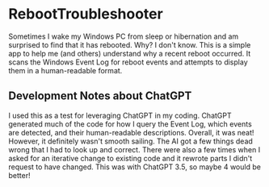 # RebootTroubleshooter
Sometimes I wake my Windows PC from sleep or hibernation and am surprised to find that it has rebooted. Why? I don't know. This is a simple app to help me (and others) understand why a recent reboot occurred. It scans the Windows Event Log for reboot events and attempts to display them in a human-readable format. 

## Development Notes about ChatGPT
I used this as a test for leveraging ChatGPT in my coding. ChatGPT generated much of the code for how I query the Event Log, which events are detected, and their human-readable descriptions. Overall, it was neat! However, it definitely wasn't smooth sailing. The AI got a few things dead wrong that I had to look up and correct. There were also a few times when I asked for an iterative change to existing code and it rewrote parts I didn't request to have changed. This was with ChatGPT 3.5, so maybe 4 would be better!
